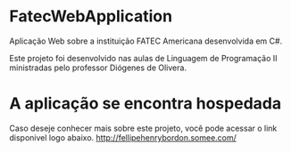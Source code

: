 # FatecWebApplication

Aplicação Web sobre a instituição FATEC Americana desenvolvida em C#. 

Este projeto foi desenvolvido nas aulas de Linguagem de Programação II ministradas pelo professor Diógenes de Olivera.  

# A aplicação se encontra hospedada

Caso deseje conhecer mais sobre este projeto, você pode acessar o link disponivel logo abaixo.
http://fellipehenrybordon.somee.com/
